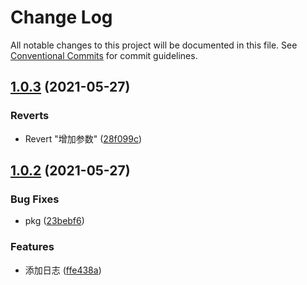 # Change Log

All notable changes to this project will be documented in this file.
See [Conventional Commits](https://conventionalcommits.org) for commit guidelines.

## [1.0.3](https://github.com/303182519/monorepo-ts-lib/compare/v1.0.2...v1.0.3) (2021-05-27)


### Reverts

* Revert "增加参数" ([28f099c](https://github.com/303182519/monorepo-ts-lib/commit/28f099cadc48621c2c7a7858a6d24bc4b825e5e8))





## [1.0.2](https://github.com/303182519/monorepo-ts-lib/compare/v1.0.1...v1.0.2) (2021-05-27)


### Bug Fixes

* pkg ([23bebf6](https://github.com/303182519/monorepo-ts-lib/commit/23bebf6886df46ab103ce1889049649c61f1ff4e))


### Features

* 添加日志 ([ffe438a](https://github.com/303182519/monorepo-ts-lib/commit/ffe438a03a5fc8798e4e00fa884111a6b6c2ccb4))
